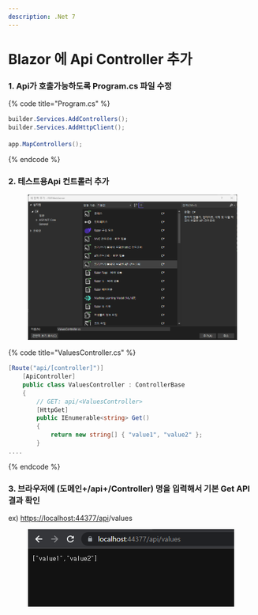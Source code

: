 ```yaml
---
description: .Net 7
---
```


# Blazor 에 Api Controller 추가

### 1. Api가 호출가능하도록 Program.cs 파일 수정

{% code title="Program.cs" %}
```csharp
builder.Services.AddControllers();
builder.Services.AddHttpClient();

app.MapControllers();
```
{% endcode %}

### 2. 테스트용Api 컨트롤러 추가

<figure><img src="../.gitbook/assets/image (4) (1) (1).png" alt=""><figcaption></figcaption></figure>

{% code title="ValuesController.cs" %}
```csharp
[Route("api/[controller]")]
    [ApiController]
    public class ValuesController : ControllerBase
    {
        // GET: api/<ValuesController>
        [HttpGet]
        public IEnumerable<string> Get()
        {
            return new string[] { "value1", "value2" };
        }
....
```
{% endcode %}

### 3. 브라우저에 (도메인+/api+/Controller) 명을 입력해서  기본 Get API 결과 확인

ex) [https://localhost:44377/api](https://localhost:44377/api/pdf)/values

<figure><img src="../.gitbook/assets/image (9).png" alt=""><figcaption></figcaption></figure>
